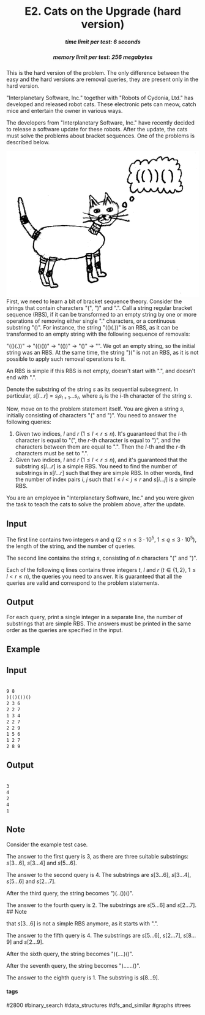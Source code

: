 <h1 style='text-align: center;'> E2. Cats on the Upgrade (hard version)</h1>

<h5 style='text-align: center;'>time limit per test: 6 seconds</h5>
<h5 style='text-align: center;'>memory limit per test: 256 megabytes</h5>

This is the hard version of the problem. The only difference between the easy and the hard versions are removal queries, they are present only in the hard version.

"Interplanetary Software, Inc." together with "Robots of Cydonia, Ltd." has developed and released robot cats. These electronic pets can meow, catch mice and entertain the owner in various ways.

The developers from "Interplanetary Software, Inc." have recently decided to release a software update for these robots. After the update, the cats must solve the problems about bracket sequences. One of the problems is described below.

 ![](images/e391fd100bd06eea9471f6ad4dbae3ce6a6a7d8a.png) First, we need to learn a bit of bracket sequence theory. Consider the strings that contain characters "(", ")" and ".". Call a string regular bracket sequence (RBS), if it can be transformed to an empty string by one or more operations of removing either single "." characters, or a continuous substring "()". For instance, the string "(()(.))" is an RBS, as it can be transformed to an empty string with the following sequence of removals:

 "(()(.))" $\rightarrow$ "(()())" $\rightarrow$ "(())" $\rightarrow$ "()" $\rightarrow$ "". We got an empty string, so the initial string was an RBS. At the same time, the string ")(" is not an RBS, as it is not possible to apply such removal operations to it.

An RBS is simple if this RBS is not empty, doesn't start with ".", and doesn't end with ".".

Denote the substring of the string $s$ as its sequential subsegment. In particular, $s[l\dots r] = s_ls_{l+1}\dots s_r$, where $s_i$ is the $i$-th character of the string $s$.

Now, move on to the problem statement itself. You are given a string $s$, initially consisting of characters "(" and ")". You need to answer the following queries:

1. Given two indices, $l$ and $r$ ($1 \le l < r \le n$). It's guaranteed that the $l$-th character is equal to "(", the $r$-th character is equal to ")", and the characters between them are equal to ".". Then the $l$-th and the $r$-th characters must be set to ".".
2. Given two indices, $l$ and $r$ ($1 \le l < r \le n$), and it's guaranteed that the substring $s[l\dots r]$ is a simple RBS. You need to find the number of substrings in $s[l\dots r]$ such that they are simple RBS. In other words, find the number of index pairs $i$, $j$ such that $l \le i < j \le r$ and $s[i\dots j]$ is a simple RBS.

You are an employee in "Interplanetary Software, Inc." and you were given the task to teach the cats to solve the problem above, after the update.

## Input

The first line contains two integers $n$ and $q$ ($2 \le n \le 3\cdot10^5$, $1 \le q \le 3\cdot10^5$), the length of the string, and the number of queries.

The second line contains the string $s$, consisting of $n$ characters "(" and ")".

Each of the following $q$ lines contains three integers $t$, $l$ and $r$ ($t \in \{1, 2\}$, $1 \le l < r \le n$), the queries you need to answer. It is guaranteed that all the queries are valid and correspond to the problem statements.

## Output

For each query, print a single integer in a separate line, the number of substrings that are simple RBS. The answers must be printed in the same order as the queries are specified in the input.

## Example

## Input


```

9 8
)(()())()
2 3 6
2 2 7
1 3 4
2 2 7
2 2 9
1 5 6
1 2 7
2 8 9

```
## Output


```

3
4
2
4
1

```
## Note

Consider the example test case.

The answer to the first query is $3$, as there are three suitable substrings: $s[3\dots6]$, $s[3\dots4]$ and $s[5\dots6]$.

The answer to the second query is $4$. The substrings are $s[3\dots6]$, $s[3\dots4]$, $s[5\dots6]$ and $s[2\dots7]$.

After the third query, the string becomes ")(..())()".

The answer to the fourth query is $2$. The substrings are $s[5\dots6]$ and $s[2\dots7]$. ## Note

 that $s[3\dots6]$ is not a simple RBS anymore, as it starts with ".".

The answer to the fifth query is $4$. The substrings are $s[5\dots6]$, $s[2\dots7]$, $s[8\dots9]$ and $s[2\dots9]$.

After the sixth query, the string becomes ")(....)()".

After the seventh query, the string becomes ")......()".

The answer to the eighth query is $1$. The substring is $s[8\dots9]$.



#### tags 

#2800 #binary_search #data_structures #dfs_and_similar #graphs #trees 
